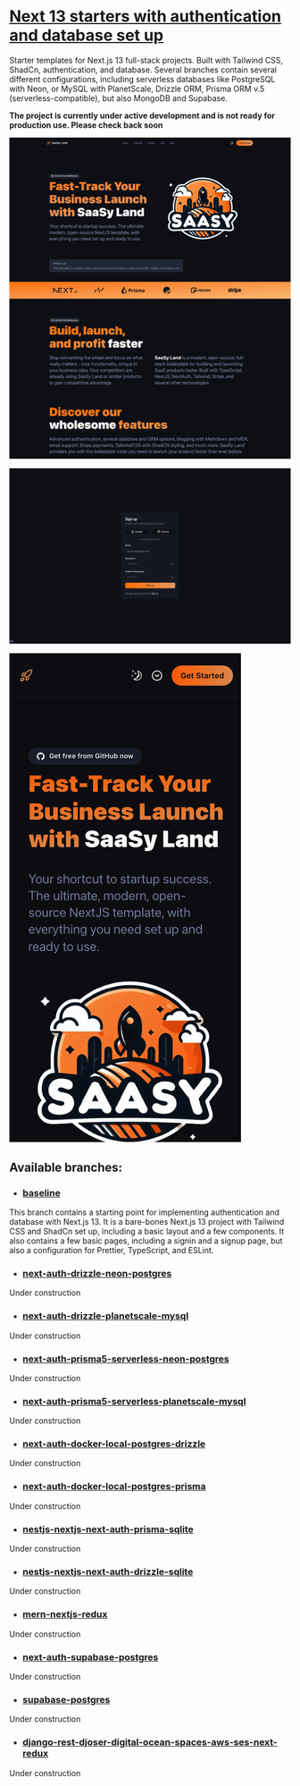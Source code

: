# [Next 13 starters with authentication and database set up](https://saasyland.com)

Starter templates for Next.js 13 full-stack projects. Built with Tailwind CSS, ShadCn, authentication, and database. Several branches contain several different configurations, including serverless databases like PostgreSQL with Neon, or MySQL with PlanetScale, Drizzle ORM, Prisma ORM v.5 (serverless-compatible), but also MongoDB and Supabase.

**The project is currently under active development and is not ready for production use. Please check back soon**

![public/images/screenshots/screenshot_1](./public/images/screenshots/screenshot_1.png)

![public/images/screenshots/screenshot_2](./public/images/screenshots/screenshot_2.png)

![public/images/screenshots/screenshot_3](./public/images/screenshots/screenshot_3.png)

## Available branches:

- ### [baseline](https://github.com/pjborowiecki/SAASY-LAND-Next-13-Starters-With-Authentication-And-Database-Implemented/tree/baseline)

This branch contains a starting point for implementing authentication and database with Next.js 13. It is a bare-bones Next.js 13 project with Tailwind CSS and ShadCn set up, including a basic layout and a few components. It also contains a few basic pages, including a signin and a signup page, but also a configuration for Prettier, TypeScript, and ESLint.

- ### [next-auth-drizzle-neon-postgres](https://github.com/pjborowiecki/SAASY-LAND-Next-13-Starters-With-Authentication-And-Database-Implemented/tree/next-auth-drizzle-neon-postgres)

Under construction

- ### [next-auth-drizzle-planetscale-mysql]()

Under construction

- ### [next-auth-prisma5-serverless-neon-postgres](https://github.com/pjborowiecki/SAASY-LAND-Next-13-Starters-With-Authentication-And-Database-Implemented/tree/next-auth-prisma5-serverless-neon-postgres)

Under construction

- ### [next-auth-prisma5-serverless-planetscale-mysql](https://github.com/pjborowiecki/SAASY-LAND-Next-13-Starters-With-Authentication-And-Database-Implemented/tree/next-auth-prisma5-serverless-planetscale-mysql)

Under construction

- ### [next-auth-docker-local-postgres-drizzle](https://github.com/pjborowiecki/SAASY-LAND-Next-13-Starters-With-Authentication-And-Database-Implemented/tree/next-auth-docker-local-postgres-drizzle)

Under construction

- ### [next-auth-docker-local-postgres-prisma](https://github.com/pjborowiecki/SAASY-LAND-Next-13-Starters-With-Authentication-And-Database-Implemented/tree/next-auth-docker-local-postgres-prisma)

Under construction

- ### [nestjs-nextjs-next-auth-prisma-sqlite](https://github.com/pjborowiecki/SAASY-LAND-Next-13-Starters-With-Authentication-And-Database-Implemented/tree/nestjs-nextjs-next-auth-prisma-sqlite)

Under construction

- ### [nestjs-nextjs-next-auth-drizzle-sqlite](https://github.com/pjborowiecki/SAASY-LAND-Next-13-Starters-With-Authentication-And-Database-Implemented/tree/nestjs-nextjs-next-auth-drizzle-sqlite)

Under construction

- ### [mern-nextjs-redux](https://github.com/pjborowiecki/SAASY-LAND-Next-13-Starters-With-Authentication-And-Database-Implemented/tree/mern-nextjs-redux)

Under construction

- ### [next-auth-supabase-postgres](https://github.com/pjborowiecki/SAASY-LAND-Next-13-Starters-With-Authentication-And-Database-Implemented/tree/next-auth-supabase-postgres)

Under construction

- ### [supabase-postgres](https://github.com/pjborowiecki/SAASY-LAND-Next-13-Starters-With-Authentication-And-Database-Implemented/tree/supabase-postgres)

Under construction

- ### [django-rest-djoser-digital-ocean-spaces-aws-ses-next-redux](https://github.com/pjborowiecki/SAASY-LAND-Next-13-Starters-With-Authentication-And-Database-Implemented/tree/django-rest-djoser-digital-ocean-spaces-aws-ses-next-redux)

Under construction

